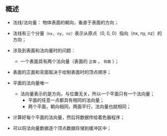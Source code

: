 ## 概述

* 法线/法向量： 物体表面的朝向，垂直于表面的方向；

* 法线有三个分量`（nx, ny, nz）`表示从原点（0, 0, 0）指向（nx, ny, nz）的方向；

* 涉及到表面和法向量时的问题：
  + 一个表面具有两个法向量（表面的 `正面` ， `背面` ）；

* 表面的正面和背面取决于绘制表面时的顶点顺序；

* 平面的法向量唯一
  - 法向量表示的是方向，与位置无关，所以一个平面只有一个法向量；
    - 平面的任意一点都具有相同的法向量；
    - 两个平面，朝向相同，两面平行，法向量也就相同；

* 计算好每个平面的法向量，然后将数据传给着色器程序；
* 可以将法向量数据逐个顶点数据存储到缓冲区中；